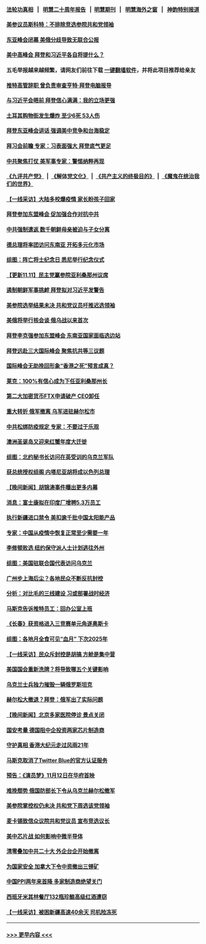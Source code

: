 #### [法轮功真相](https://github.com/gfw-breaker/truth/blob/master/README.md?t=0) &nbsp;&nbsp;|&nbsp;&nbsp; [明慧二十周年报告](https://github.com/gfw-breaker/mh-reports/blob/master/README.md?t=0) &nbsp;&nbsp;|&nbsp;&nbsp;[明慧期刊](https://github.com/gfw-breaker/mh-qikan) &nbsp;&nbsp;|&nbsp;&nbsp; [明慧海外之窗](https://github.com/gfw-breaker/mh-news/blob/master/README.md?t=0) &nbsp;&nbsp;|&nbsp;&nbsp; [神韵特别报道](https://github.com/gfw-breaker/mh-news/blob/master/shenyun.md?t=0)
#### [美参议员斯科特：不排除竞选参院共和党领袖](../pages/nsc418/n13865215.md?t=11141050) 
#### [东亚峰会闭幕 美俄分歧导致无联合公报](../pages/nsc418/n13865227.md?t=11141050) 
#### [美中高峰会 拜登和习近平各自将提什么？](../pages/nsc418/n13865184.md?t=11141050) 
#### 五毛举报越来越频繁，请网友们前往下载 [一键翻墙软件](https://github.com/gfw-breaker/ssr-accounts)，并将此项目推荐给亲友
#### [推特高管辞职 曾负责审查亨特‧拜登电脑报导](../pages/nsc418/n13865162.md?t=11141050) 
#### [与习近平会晤前 拜登信心满满：我的立场更强](../pages/nsc418/n13865043.md?t=11141050) 
#### [土耳其购物街发生爆炸 至少6死 53人伤](../pages/nsc418/n13865176.md?t=11141050) 
#### [拜登东亚峰会讲话 强调美中竞争和台海稳定](../pages/nsc418/n13865106.md?t=11141050) 
#### [拜习会前瞻 专家：习表面强大 拜登底气更足](../pages/nsc418/n13865041.md?t=11141050) 
#### [中共聚焦打仗 美军事专家：警惕纳粹再现](../pages/nsc418/n13864932.md?t=11141050) 
#### [《九评共产党》](https://github.com/begood0513/9ping.md/blob/master/README.md) &nbsp;|&nbsp; [《解体党文化》](../../../../jtdwh.md/blob/master/README.md)  &nbsp;|&nbsp; [《共产主义的终极目的》](../../../../gczydzjmd.md/blob/master/README.md) &nbsp;|&nbsp; [《魔鬼在统治我们的世界》](../../../../mgztzwmdsj.md/blob/master/README.md) 
#### [【一线采访】大陆多校爆疫情 家长盼孩子回家](../pages/nsc418/n13864605.md?t=11141050) 
#### [拜登参加东盟峰会 促加强合作对抗中共](../pages/nsc418/n13864760.md?t=11141050) 
#### [中共强制遣返 数千朝鲜母亲被迫与子女分离](../pages/nsc418/n13864741.md?t=11141050) 
#### [德总理将率团访问东南亚 开拓多元化市场](../pages/nsc418/n13864611.md?t=11141050) 
#### [组图：阵亡将士纪念日 悉尼举行纪念仪式](../pages/nsc418/n13864580.md?t=11141050) 
#### [【更新11.11】民主党赢参院亚利桑那州议席](../pages/nsc418/n13864172.md?t=11141050) 
#### [遏制朝鲜军事挑衅 拜登拟对习近平发警告](../pages/nsc418/n13864467.md?t=11141050) 
#### [美参院选举结果未决 共和党议员吁推迟选领袖](../pages/nsc418/n13864315.md?t=11141050) 
#### [美俄将举行核会谈 俄乌战以来首次](../pages/nsc418/n13864373.md?t=11141050) 
#### [拜登李克强参加东盟峰会 东南亚国家面临选边站](../pages/nsc418/n13864152.md?t=11141050) 
#### [拜登远赴三大国际峰会 聚焦抗共等三议题](../pages/nsc418/n13864335.md?t=11141050) 
#### [国际峰会无助挽回形象“香港之死”预言成真？](../pages/nsc418/n13864010.md?t=11141050) 
#### [莱克：100%有信心成为下任亚利桑那州长](../pages/nsc418/n13864266.md?t=11141050) 
#### [第二大加密货币FTX申请破产 CEO卸任](../pages/nsc418/n13864268.md?t=11141050) 
#### [重大转折 俄军撤离 乌军进驻赫尔松市](../pages/nsc418/n13864206.md?t=11141050) 
#### [中共松绑防疫规定 专家：不要过于乐观](../pages/nsc418/n13864304.md?t=11141050) 
#### [澳洲圣诞岛又迎来红蟹年度大迁徙](../pages/nsc418/n13863996.md?t=11141050) 
#### [组图：北约秘书长访问在英受训的乌克兰军队](../pages/nsc418/n13864132.md?t=11141050) 
#### [获总统授权组阁 内塔尼亚胡将成以色列总理](../pages/nsc418/n13864256.md?t=11141050) 
#### [【晚间新闻】胡锦涛事件曝出更多内幕](../pages/nsc418/n13864075.md?t=11141050) 
#### [消息：富士康拟在印度厂增聘5.3万员工](../pages/nsc418/n13864045.md?t=11141050) 
#### [执行新疆进口禁令 美扣逾千批中国太阳能产品](../pages/nsc418/n13864013.md?t=11141050) 
#### [专家：中国从疫情中恢复正常至少需要一年](../pages/nsc418/n13863850.md?t=11141050) 
#### [李修顿败选 纽约保守派人士计划逃往外州](../pages/nsc418/n13863687.md?t=11141050) 
#### [组图：美国驻联合国代表访问乌克兰](../pages/nsc418/n13863521.md?t=11141050) 
#### [广州步上海后尘？各地民众不断反抗封控](../pages/nsc418/n13863297.md?t=11141050) 
#### [分析：对比毛的三线建设 习或部署战时经济](../pages/nsc418/n13863670.md?t=11141050) 
#### [马斯克告诉推特员工：回办公室上班](../pages/nsc418/n13863591.md?t=11141050) 
#### [《长春》获资格进入三竞赛单元角逐奥斯卡](../pages/nsc418/n13863607.md?t=11141050) 
#### [组图：各地月全食可见“血月” 下次2025年](../pages/nsc418/n13863356.md?t=11141050) 
#### [【一线采访】民众斥封控是胡搞 方舱是集中营](../pages/nsc418/n13863296.md?t=11141050) 
#### [美国国会重新洗牌？将导致哪五个关键影响](../pages/nsc418/n13863390.md?t=11141050) 
#### [乌克兰士兵独力摧毁一辆俄罗斯坦克](../pages/nsc418/n13863525.md?t=11141050) 
#### [赫尔松大撤退？拜登：俄军出了实际问题](../pages/nsc418/n13863391.md?t=11141050) 
#### [【晚间新闻】北京多家医院停诊 景点关闭](../pages/nsc418/n13863268.md?t=11141050) 
#### [国安考量 德国阻中企投资两家芯片制造商](../pages/nsc418/n13863083.md?t=11141050) 
#### [守护真相 香港大纪元走过风雨21年](../pages/nsc418/n13862815.md?t=11141050) 
#### [马斯克取消了Twitter Blue的官方认证服务](../pages/nsc418/n13862902.md?t=11141050) 
#### [预告：《演员梦》11月12日在华府首映](../pages/nsc418/n13863020.md?t=11141050) 
#### [难挽颓势 俄国防部长下令从乌克兰赫尔松撤军](../pages/nsc418/n13862888.md?t=11141050) 
#### [美参院掌控权仍未决 共和党下周选该党领袖](../pages/nsc418/n13862863.md?t=11141050) 
#### [麦卡锡致信众议院共和党议员 宣布竞选议长](../pages/nsc418/n13862804.md?t=11141050) 
#### [美中芯片战 如何影响中微半导体](../pages/nsc418/n13862820.md?t=11141050) 
#### [清零叠加中共二十大 外企台企开始撤离](../pages/nsc418/n13862573.md?t=11141050) 
#### [为国家安全 加拿大下令中资撤出三锂矿](../pages/nsc418/n13862760.md?t=11141050) 
#### [中国PPI两年来首降 多家制造商绝望关门](../pages/nsc418/n13862744.md?t=11141050) 
#### [西班牙米其林餐厅132瓶珍酿高级红酒遭窃](../pages/nsc418/n13862376.md?t=11141050) 
#### [【一线采访】被困新疆高速40余天 司机险冻死](../pages/nsc418/n13862552.md?t=11141050) 

----
#### [ >>> 更早内容 <<< ](../indexes/nsc418-earlier.md)
